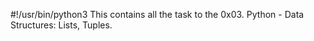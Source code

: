 #!/usr/bin/python3
This contains all the task to the 0x03. Python - Data Structures: Lists, Tuples.
